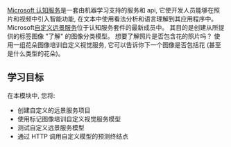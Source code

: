 [Microsoft 认知服务](https://azure.microsoft.com/services/cognitive-services/ "Microsoft 认知服务")是一套由机器学习支持的服务和 api, 它使开发人员能够在照片和视频中引入智能功能, 在文本中使用看法分析和语言理解到其应用程序中。 Microsoft[自定义远景服务](https://azure.microsoft.com/services/cognitive-services/custom-vision-service/)位于认知服务套件的最新成员中。 其目的是创建从所提供的标签图像 "了解" 的图像分类模型。 想要了解照片是否包含花的照片吗？ 使用一组花朵图像培训自定义视觉服务, 它可以告诉你下一个图像是否包括花 (甚至是什么类型的花朵)。

## <a name="learning-objectives"></a>学习目标

在本模块中, 您将:

- 创建自定义的远景服务项目
- 使用标记图像培训自定义视觉服务模型
- 测试自定义远景服务模型
- 通过 HTTP 调用自定义模型的预测终结点 